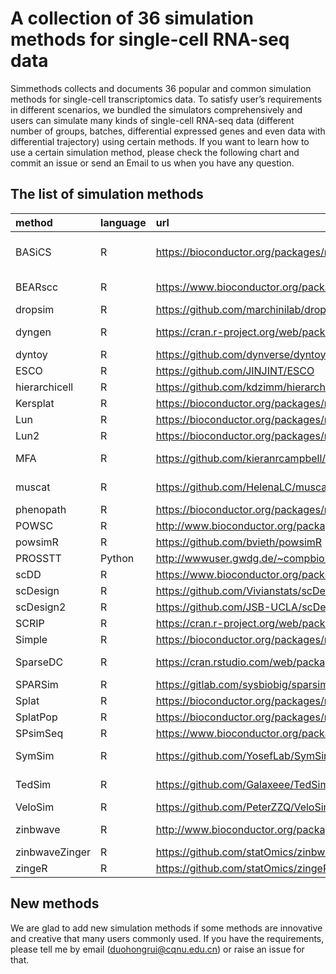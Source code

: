 
# A collection of 36 simulation methods for single-cell RNA-seq data

Simmethods collects and documents 36 popular and common simulation
methods for single-cell transcriptomics data. To satisfy user’s
requirements in different scenarios, we bundled the simulators
comprehensively and users can simulate many kinds of single-cell RNA-seq
data (different number of groups, batches, differential expressed genes
and even data with differential trajectory) using certain methods. If
you want to learn how to use a certain simulation method, please check
the following chart and commit an issue or send an Email to us when you
have any question.

## The list of simulation methods

| method         | language | url                                                                     | doi                              | journal                    |
|:---------------|:---------|:------------------------------------------------------------------------|:---------------------------------|:---------------------------|
| BASiCS         | R        | <https://bioconductor.org/packages/release/bioc/html/BASiCS.html>       | 10.1371/journal.pcbi.1004333     | PLoS Computational Biology |
| BEARscc        | R        | <https://www.bioconductor.org/packages/release/bioc/html/BEARscc.html>  | 10.1038/s41467-018-03608-y       | Nature Communications      |
| dropsim        | R        | <https://github.com/marchinilab/dropsim>                                | NA                               | NA                         |
| dyngen         | R        | <https://cran.r-project.org/web/packages/dyngen/index.html>             | 10.1038/s41467-021-24152-2       | Nature Communications      |
| dyntoy         | R        | <https://github.com/dynverse/dyntoy>                                    | NA                               | NA                         |
| ESCO           | R        | <https://github.com/JINJINT/ESCO>                                       | 10.1093/bioinformatics/btab116   | Bioinformatics             |
| hierarchicell  | R        | <https://github.com/kdzimm/hierarchicell>                               | 10.1186/s12864-021-07635-w       | BMC Genomics               |
| Kersplat       | R        | <https://bioconductor.org/packages/release/bioc/html/splatter.html>     | 10.1186/s13059-017-1305-0        | Genome Biology             |
| Lun            | R        | <https://bioconductor.org/packages/release/bioc/html/splatter.html>     | 10.1186/s13059-017-1305-0        | Genome Biology             |
| Lun2           | R        | <https://bioconductor.org/packages/release/bioc/html/splatter.html>     | 10.1186/s13059-017-1305-0        | Genome Biology             |
| MFA            | R        | <https://github.com/kieranrcampbell/mfa>                                | 10.12688/wellcomeopenres.11087.1 | Wellcome Open Research     |
| muscat         | R        | <https://github.com/HelenaLC/muscat>                                    | 10.1038/s41467-020-19894-4       | Nature Communications      |
| phenopath      | R        | <https://bioconductor.org/packages/release/bioc/html/phenopath.html>    | 10.1101/159913                   | bioRxiv                    |
| POWSC          | R        | <http://www.bioconductor.org/packages/release/bioc/html/POWSC.html>     | 10.1093/bioinformatics/btaa607   | Bioinformatics             |
| powsimR        | R        | <https://github.com/bvieth/powsimR>                                     | 10.1093/bioinformatics/btx435    | Bioinformatics             |
| PROSSTT        | Python   | <http://wwwuser.gwdg.de/~compbiol/prosstt/doc/>                         | 10.1093/bioinformatics/btz078    | Bioinformatics             |
| scDD           | R        | <https://www.bioconductor.org/packages/release/bioc/html/scDD.html>     | 10.1186/s13059-016-1077-y        | Genome Biology             |
| scDesign       | R        | <https://github.com/Vivianstats/scDesign>                               | 10.1093/bioinformatics/btz321    | Bioinformatics             |
| scDesign2      | R        | <https://github.com/JSB-UCLA/scDesign2>                                 | 10.1186/s13059-021-02367-2       | Genome Biology             |
| SCRIP          | R        | <https://cran.r-project.org/web/packages/SCRIP/index.html>              | NA                               | NA                         |
| Simple         | R        | <https://bioconductor.org/packages/release/bioc/html/splatter.html>     | 10.1186/s13059-017-1305-0        | Genome Biology             |
| SparseDC       | R        | <https://cran.rstudio.com/web/packages/SparseDC/index.html>             | 10.1093/nar/gkx1113              | Nucleic Acids Research     |
| SPARSim        | R        | <https://gitlab.com/sysbiobig/sparsim>                                  | 10.1093/bioinformatics/btz752    | Bioinformatics             |
| Splat          | R        | <https://bioconductor.org/packages/release/bioc/html/splatter.html>     | 10.1186/s13059-017-1305-0        | Genome Biology             |
| SplatPop       | R        | <https://bioconductor.org/packages/release/bioc/html/splatter.html>     | 10.1186/s13059-017-1305-0        | Genome Biology             |
| SPsimSeq       | R        | <https://www.bioconductor.org/packages/release/bioc/html/SPsimSeq.html> | 10.1093/bioinformatics/btaa105   | Bioinformatics             |
| SymSim         | R        | <https://github.com/YosefLab/SymSim>                                    | 10.1038/s41467-019-10500-w       | Nature Communications      |
| TedSim         | R        | <https://github.com/Galaxeee/TedSim>                                    | 10.1093/nar/gkac235              | Nucleic Acids Research     |
| VeloSim        | R        | <https://github.com/PeterZZQ/VeloSim>                                   | 10.1101/2021.01.11.426277        | bioRxiv                    |
| zinbwave       | R        | <http://www.bioconductor.org/packages/release/bioc/html/zinbwave.html>  | 10.1038/s41467-017-02554-5       | Nature Communications      |
| zinbwaveZinger | R        | <https://github.com/statOmics/zinbwaveZinger>                           | 10.1186/s13059-018-1406-4        | Genome Biology             |
| zingeR         | R        | <https://github.com/statOmics/zingeR>                                   | 10.1186/s13059-018-1406-4        | Genome Biology             |

## New methods

We are glad to add new simulation methods if some methods are innovative
and creative that many users commonly used. If you have the
requirements, please tell me by email (<duohongrui@cqnu.edu.cn>) or
raise an issue for that.
